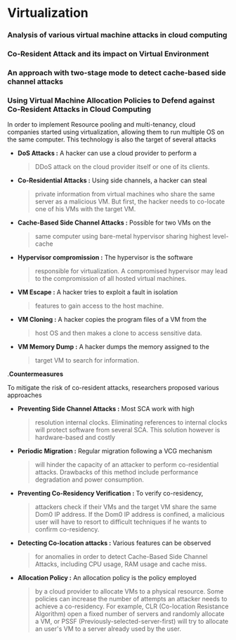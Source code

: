 # Virtualization

### Analysis of various virtual machine attacks in cloud computing

### Co-Resident Attack and its impact on Virtual Environment

### An approach with two-stage mode to detect cache-based side channel attacks

### Using Virtual Machine Allocation Policies to Defend against Co-Resident Attacks in Cloud Computing

In order to implement Resource pooling and multi-tenancy, cloud
companies started using virtualization, allowing them to run multiple OS
on the same computer. This technology is also the target of several
attacks

-   **DoS Attacks :** A hacker can use a cloud provider to perform a
    > DDoS attack on the cloud provider itself or one of its clients.

-   **Co-Residential Attacks :** Using side channels, a hacker can steal
    > private information from virtual machines who share the same
    > server as a malicious VM. But first, the hacker needs to co-locate
    > one of his VMs with the target VM.

-   **Cache-Based Side Channel Attacks :** Possible for two VMs on the
    > same computer using bare-metal hypervisor sharing highest
    > level-cache

-   **Hypervisor compromission :** The hypervisor is the software
    > responsible for virtualization. A compromised hypervisor may lead
    > to the compromission of all hosted virtual machines.

-   **VM Escape :** A hacker tries to exploit a fault in isolation
    > features to gain access to the host machine.

-   **VM Cloning :** A hacker copies the program files of a VM from the
    > host OS and then makes a clone to access sensitive data.

-   **VM Memory Dump :** A hacker dumps the memory assigned to the
    > target VM to search for information.

.**Countermeasures**

To mitigate the risk of co-resident attacks, researchers proposed
various approaches

-   **Preventing Side Channel Attacks :** Most SCA work with high
    > resolution internal clocks. Eliminating references to internal
    > clocks will protect software from several SCA. This solution
    > however is hardware-based and costly

-   **Periodic Migration :** Regular migration following a VCG mechanism
    > will hinder the capacity of an attacker to perform co-residential
    > attacks. Drawbacks of this method include performance degradation
    > and power consumption.

-   **Preventing Co-Residency Verification :** To verify co-residency,
    > attackers check if their VMs and the target VM share the same Dom0
    > IP address. If the Dom0 IP address is confined, a malicious user
    > will have to resort to difficult techniques if he wants to confirm
    > co-residency.

-   **Detecting Co-location attacks :** Various features can be observed
    > for anomalies in order to detect Cache-Based Side Channel Attacks,
    > including CPU usage, RAM usage and cache miss.

-   **Allocation Policy :** An allocation policy is the policy employed
    > by a cloud provider to allocate VMs to a physical resource. Some
    > policies can increase the number of attempts an attacker needs to
    > achieve a co-residency. For example, CLR (Co-location Resistance
    > Algorithm) open a fixed number of servers and randomly allocate a
    > VM, or PSSF (Previously-selected-server-first) will try to
    > allocate an user's VM to a server already used by the user.
